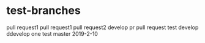 # test-branches
pull request1
pull request1
pull request2
develop pr
pull request
test develop
ddevelop one
test master
2019-2-10
